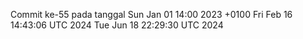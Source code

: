 Commit ke-55 pada tanggal Sun Jan 01 14:00 2023 +0100
Fri Feb 16 14:43:06 UTC 2024
Tue Jun 18 22:29:30 UTC 2024
